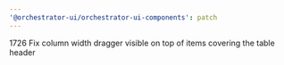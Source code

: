```yaml
---
'@orchestrator-ui/orchestrator-ui-components': patch
---
```


1726 Fix column width dragger visible on top of items covering the table header
